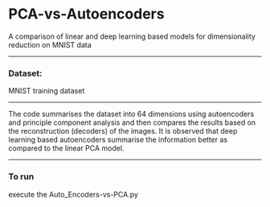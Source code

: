 # PCA-vs-Autoencoders
A comparison of linear and deep learning based models for dimensionality reduction on MNIST data

---------------------------------
### Dataset:
MNIST training dataset

------------------------------------
The code summarises the dataset into 64 dimensions using autoencoders and principle component analysis and then compares the results based on the reconstruction (decoders) of the images.
It is observed that deep learning based autoencoders summarise the information better as compared to the linear PCA model.

-------------------------------------
### To run
execute the Auto_Encoders-vs-PCA.py